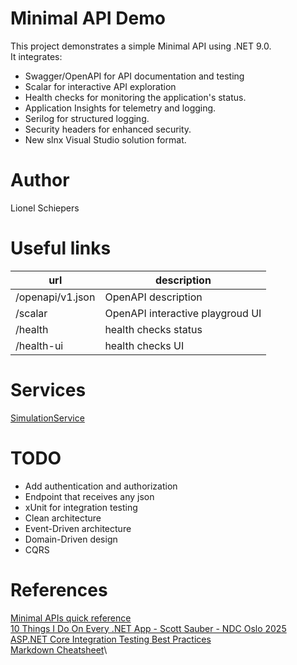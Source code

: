 # Minimal API Demo

This project demonstrates a simple Minimal API using .NET 9.0.\
It integrates:
- Swagger/OpenAPI for API documentation and testing
- Scalar for interactive API exploration
- Health checks for monitoring the application's status.
- Application Insights for telemetry and logging.
- Serilog for structured logging.
- Security headers for enhanced security.
- New slnx Visual Studio solution format.

# Author
Lionel Schiepers

# Useful links

| url | description |
| --- | ----------- |
| /openapi/v1.json | OpenAPI description |
| /scalar | OpenAPI interactive playgroud UI |
| /health | health checks status |
| /health-ui | health checks UI |

# Services

[SimulationService](MinimalAPIService/SimulationService/README.md)

# TODO

- Add authentication and authorization
- Endpoint that receives any json
- xUnit for integration testing
- Clean architecture
- Event-Driven architecture 
- Domain-Driven design 
- CQRS

# References

[Minimal APIs quick reference](https://learn.microsoft.com/en-us/aspnet/core/fundamentals/minimal-apis)\
[10 Things I Do On Every .NET App - Scott Sauber - NDC Oslo 2025](https://www.youtube.com/watch?v=SvcRvolP2NE&t=1513s)\
[ASP.NET Core Integration Testing Best Practices](https://antondevtips.com/blog/asp-net-core-integration-testing-best-practises)\
[Markdown Cheatsheet](https://github.com/adam-p/markdown-here/wiki/Markdown-Cheatsheet)\

